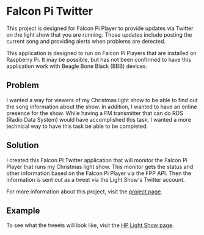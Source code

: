 # Falcon Pi Twitter

This project is designed for Falcon Pi Player to provide updates via Twitter on the light show that 
you are running. Those updates include posting the current song and providing alerts when problems
are detected.

This application is designed to run on Falcon Pi Players that are installed on Raspberry Pi. It may be 
possible, but has not been confirmed to have this application work with Beagle Bone Black (BBB) devices.

## Problem

I wanted a way for viewers of my Christmas light show to be able to find out the song information 
about the show. In addition, I wanted to have an online presence for the show. While having a FM 
transmitter that can do RDS (Radio Data System) would have accomplished this task, I wanted a more technical 
way to have this task be able to be completed.

## Solution

I created this Falcon PI Twitter application that will monitor the Falcon Pi Player that runs my 
Christmas light show. This monitor gets the status and other information based on the Falcon Pi Player
via the FPP API. Then the information is sent out as a tweet via the Light Show's Twitter account.

For more information about this project, visit the 
<a href="https://thealmostengineer.com/projects/falcon-pi-twitter" target="_blank">project page</a>.

## Example

To see what the tweets will look like, visit the 
<a href="https://twitter.com/hplightshow" target='_blank'>HP Light Show page</a>.
